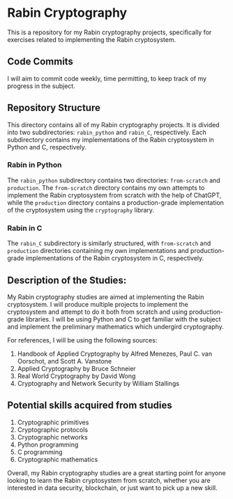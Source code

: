 # Rabin Cryptography

This is a repository for my Rabin cryptography projects, specifically for exercises related to implementing the Rabin cryptosystem.

## Code Commits

I will aim to commit code weekly, time permitting, to keep track of my progress in the subject.

## Repository Structure

This directory contains all of my Rabin cryptography projects. It is divided into two subdirectories: `rabin_python` and `rabin_C`, respectively. Each subdirectory contains my implementations of the Rabin cryptosystem in Python and C, respectively. 

### Rabin in Python

The `rabin_python` subdirectory contains two directories: `from-scratch` and `production`. The `from-scratch` directory contains my own attempts to implement the Rabin cryptosystem from scratch with the help of ChatGPT, while the `production` directory contains a production-grade implementation of the cryptosystem using the `cryptography` library. 

### Rabin in C

The `rabin_C` subdirectory is similarly structured, with `from-scratch` and `production` directories containing my own implementations and production-grade implementations of the Rabin cryptosystem in C, respectively.

## Description of the Studies:

My Rabin cryptography studies are aimed at implementing the Rabin cryptosystem. I will produce multiple projects to implement the cryptosystem and attempt to do it both from scratch and using production-grade libraries. I will be using Python and C to get familiar with the subject and implement the preliminary mathematics which undergird cryptography.

For references, I will be using the following sources:

1. Handbook of Applied Cryptography by Alfred Menezes, Paul C. van Oorschot, and Scott A. Vanstone
2. Applied Cryptography by Bruce Schneier
3. Real World Cryptography by David Wong
4. Cryptography and Network Security by William Stallings

## Potential skills acquired from studies

1. Cryptographic primitives
2. Cryptographic protocols
3. Cryptographic networks
4. Python programming
5. C programming
6. Cryptographic mathematics

Overall, my Rabin cryptography studies are a great starting point for anyone looking to learn the Rabin cryptosystem from scratch, whether you are interested in data security, blockchain, or just want to pick up a new skill.
